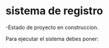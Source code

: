 <h1> sistema de registro</h1>

-Estado de proyecto en construccion.

Para ejecutar el sistema debes poner:

